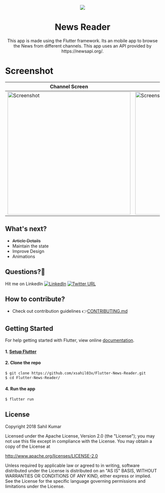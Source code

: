   <p align="center">
<img src="https://user-images.githubusercontent.com/25670178/43371999-c4a4ee3e-93b9-11e8-9912-87f4c219bd51.png"
 </p>
 
<h1 align="center">News Reader</h1>
<p align="center">This app is made using the Flutter framework. 
Its an mobile app to browse the News from different channels.
This app uses an API provided by https://newsapi.org/. 
</p>

# Screenshot

| Channel Screen | Article Screen |
| ------------------ | ------------------ |
| <img src="https://user-images.githubusercontent.com/25670178/43371973-2ac0bd66-93b9-11e8-92f7-2c81c5632d8c.png" height="400" alt="Screenshot"/>  | <img src="https://user-images.githubusercontent.com/25670178/43371978-3f26550e-93b9-11e8-965b-34378fe7ae97.png" height="400" alt="Screenshot"/>  |

## What's next?

 - ~~Article Details~~
 - Maintain the state
 - Improve Design
 - Animations
 
## Questions?🤔

Hit me on LinkedIn [![LinkedIn](https://img.shields.io/badge/LinkedIn-xsahil03x-blue.svg)](https://www.linkedin.com/in/xsahil03x/)
[![Twitter URL](https://img.shields.io/twitter/url/http/shields.io.svg?style=social)](https://twitter.com/xsahil03x)

## How to contribute?
* Check out contribution guidelines 👉[CONTRIBUTING.md](https://github.com/ibhavikmakwana/Fluttery-Filmy/blob/master/CONTRIBUTING.md)

## Getting Started

For help getting started with Flutter, view online
[documentation](https://flutter.io/).

#### 1. [Setup Flutter](https://flutter.io/setup/)

#### 2. Clone the repo

```sh
$ git clone https://github.com/xsahil03x/Flutter-News-Reader.git
$ cd Flutter-News-Reader/
```

#### 4. Run the app

```sh
$ flutter run
```

## License
Copyright 2018 Sahil Kumar

Licensed under the Apache License, Version 2.0 (the "License"); you may not use this file except in compliance with the License. You may obtain a copy of the License at

http://www.apache.org/licenses/LICENSE-2.0

Unless required by applicable law or agreed to in writing, software distributed under the License is distributed on an "AS IS" BASIS, WITHOUT WARRANTIES OR CONDITIONS OF ANY KIND, either express or implied. See the License for the specific language governing permissions and limitations under the License.
